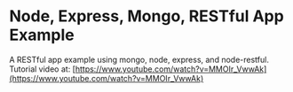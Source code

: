 # Node, Express, Mongo, RESTful App Example

A RESTful app example using mongo, node, express, and node-restful. Tutorial video at: [https://www.youtube.com/watch?v=MMOIr_VwwAk](https://www.youtube.com/watch?v=MMOIr_VwwAk)